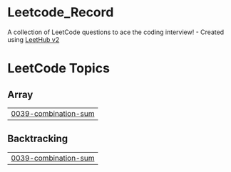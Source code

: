 # Leetcode_Record
A collection of LeetCode questions to ace the coding interview! - Created using [LeetHub v2](https://github.com/arunbhardwaj/LeetHub-2.0)

<!---LeetCode Topics Start-->
# LeetCode Topics
## Array
|  |
| ------- |
| [0039-combination-sum](https://github.com/pragyandhar/Leetcode_Record/tree/master/0039-combination-sum) |
## Backtracking
|  |
| ------- |
| [0039-combination-sum](https://github.com/pragyandhar/Leetcode_Record/tree/master/0039-combination-sum) |
<!---LeetCode Topics End-->